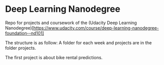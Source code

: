 # Deep Learning Nanodegree
Repo for projects and coursework of the (Udacity Deep Learning Nanodegree)[https://www.udacity.com/course/deep-learning-nanodegree-foundation--nd101]

The structure is as follow: A folder for each week and projects are in the folder projects.

The first project is about bike rental predictions.
